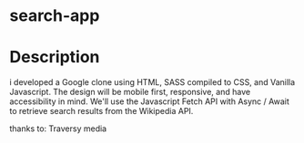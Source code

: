 # search-app

# Description

i developed a Google clone using HTML, SASS compiled to CSS, and Vanilla Javascript. The design will be mobile first, responsive, and have accessibility in mind. 
We'll use the Javascript Fetch API with Async / Await to retrieve search results from the Wikipedia API.

thanks to: Traversy media

